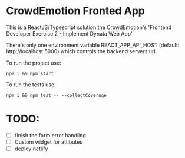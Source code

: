 # CrowdEmotion Fronted App

This is a ReactJS/Typescript solution the CrowdEmotion's 'Frontend Developer Exercise 2 - Implement Dynata Web App'

There's only one environment variable REACT_APP_API_HOST (default: http://localhost:5000) which controls the backend servers url.

To run the project use:

```
npm i && npm start
```

To run the tests use:

``` 
npm i && npm test -- --collectCoverage
```

# TODO: 
- [ ] finish the form error handling
- [ ] Custom widget for attibutes
- [ ] deploy netlify